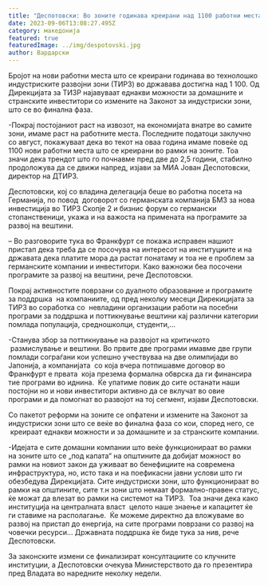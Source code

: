 ```yaml
---
title: "Деспотовски: Во зоните годинава креирани над 1100 работни места"
date: 2023-09-06T13:08:27.495Z
category: македонија
featured: true
featuredImage: ../img/despotovski.jpg
author: Вардарски
---
```

<!--StartFragment-->

Бројот на нови работни места што се креирани годинава во технолошко индустриските развојни зони (ТИРЗ) во државава достигна над 1 100. Од Дирекцијата за ТИЗР најавуваат еднакви можности за домашните и странските инвеститори со измените на Законот за индустриски зони, што се во финална фаза.

\-Покрај постојаниот раст на извозот, на економијата внатре во самите зони, имаме раст на работните места. Последните податоци заклучно со август, покажуваат дека во текот на оваа година имаме повеќе од 1100 нови работни места што се креирани во рамки на зоните. Тоа значи дека трендот што го почнавме пред две до 2,5 години, стабилно продоложува да се движи напред, изјави за МИА Јован Деспотовски, директор на ДТИРЗ.



<!--EndFragment--><!--StartFragment-->

Деспотовски, кој со владина делегација беше во работна посета на Германија, по повод  договорот со германската компанија БМЗ за нова инвестиција во ТИРЗ Скопје 2 и бизнис форум со германски стопанственици, укажа и на важоста на примената на програмите за развој на вештини.

– Во разговорите тука во Франкфурт се покажа исправен нашиот пристап дека треба да се посочува на интересот на институциите и на државата дека платите мора да растат понатаму и тоа не е проблем за германските компании и инвеститори. Како важножи беа посочени програмите за развој на вештини, рече Деспотовски.

Покрај активностите поврзани со дуалното образование и програмите за поддршка  на компаниите, од пред неколку месеци Дирекицијата за ТИРЗ во соработка со  невладини организации работи на посебни програми за поддршка и поттикнување вештини кај различни категории помлада популација, средношколци, студенти,…

\-Станува збор за поттикнување на развојот на критичкото  размислување и вештини. Во првите две програми имавме две групи  помлади сограѓани кои успешно учествуваа на две олимпијади во Јапонија, а компанијата  со која вчера потпишавме договор во Франкфурт е првата  која презема формална обврска да ги финансира тие програми во иднина.  Ќе упатиме повик до сите останати наши постојни но и нови инвеститори активно да се вклучат во овие програми и да помогнат во развојот на тој сегмент, изјави Деспотовски.

Со пакетот реформи на зоните се опфатени и измените на Законот за индустриски зони што се веќе во финална фаза со кои, според него, се  креираат еднакви можности и за домашните и за странските компании.

\-Идејата е сите домашни компании што веќе функционираат во рамки на зоните што се „под капата“ на општините да добијат можност во рамки на новиот закон да уживаат во бенефициите на современа инфраструктура, но, исто така и на поефикасни јавни услови што ги обезбедува Дирекцијата. Сите индустриски зони, што функционираат во рамки на општините, сите т.н зони што немаат формално-правен статус, ќе можат да влезат во рамки на системот на ТИРЗ.  Тоа значи дека како институција на централната власт  целото наше знаење и капацитет ќе ги ставиме на располагање.  Ќе можеме директно да вложуваме во развој на пристап до енергија, на сите програми поврзани со развој на човечки ресурси… Државната поддршка ќе биде тука за нив, рече Деспотовски.

За законските измени се финализират консултациите со клучните институции, а Деспотовски очекува Министерството да го презентира пред Владата во наредните неколку недели.

<!--EndFragment-->